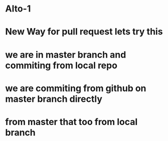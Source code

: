 # Alto-1
# New Way for pull request lets try this
# we are in master branch and commiting from local repo
# we are commiting from github on master branch directly

# from master that too from local branch
